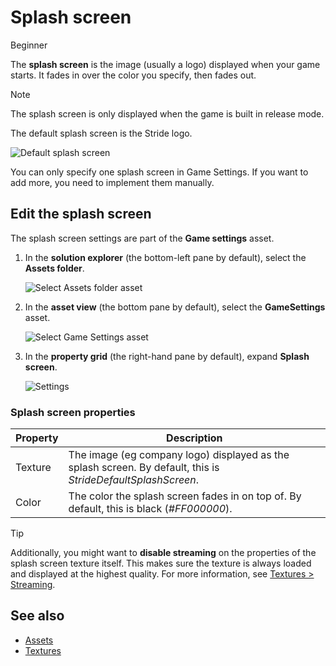 # Splash screen

<span class="badge text-bg-primary">Beginner</span>

The **splash screen** is the image (usually a logo) displayed when your game starts. It fades in over the color you specify, then fades out.

> [!Note]
> The splash screen is only displayed when the game is built in release mode.

The default splash screen is the Stride logo.

![Default splash screen](media/StrideDefaultSplashScreen.png)

You can only specify one splash screen in Game Settings. If you want to add more, you need to implement them manually.

## Edit the splash screen

The splash screen settings are part of the **Game settings** asset.

1. In the **solution explorer** (the bottom-left pane by default), select the **Assets folder**.

   ![Select Assets folder asset](media/select-asset-folder.png)

2. In the **asset view** (the bottom pane by default), select the **GameSettings** asset.

   ![Select Game Settings asset](media/select-game-settings-asset.png)

3. In the **property grid** (the right-hand pane by default), expand **Splash screen**.

   ![Settings](media/splash-screen.png)

### Splash screen properties

| Property | Description |
|----------|------------
| Texture | The image (eg company logo) displayed as the splash screen. By default, this is *StrideDefaultSplashScreen*. |
| Color | The color the splash screen fades in on top of. By default, this is black (*#FF000000*). |

> [!Tip]
> Additionally, you might want to **disable streaming** on the properties of the splash screen texture itself. This makes sure the texture is always loaded and displayed at the highest quality. For more information, see [Textures > Streaming](../graphics/textures/streaming.md).

## See also

* [Assets](../game-studio/game-settings.md)
* [Textures](../graphics/textures/index.md)
